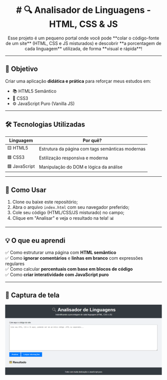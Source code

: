 <h1 align="center"># 🔍 Analisador de Linguagens - HTML, CSS & JS</h1>

<p align="center">Esse projeto é um pequeno portal onde você pode **colar o código-fonte de um site** (HTML, CSS e JS misturados) e descobrir **a porcentagem de cada linguagem** utilizada, de forma **visual e rápida**!</p>

---

## 🎯 Objetivo

Criar uma aplicação **didática e prática** para reforçar meus estudos em:

- 📚 HTML5 Semântico
- 🎨 CSS3
- ⚙️ JavaScript Puro (Vanilla JS)

---

## 🛠 Tecnologias Utilizadas

| Linguagem | Por quê? |
|----------|----------|
| 🟨 HTML5 | Estrutura da página com tags semânticas modernas |
| 🟦 CSS3  | Estilização responsiva e moderna |
| 🟩 JavaScript | Manipulação do DOM e lógica da análise |

---

## 🚀 Como Usar

1. Clone ou baixe este repositório;
2. Abra o arquivo `index.html` com seu navegador preferido;
3. Cole seu código (HTML/CSS/JS misturado) no campo;
4. Clique em "Analisar" e veja o resultado na tela! 📊

---

## 💡 O que eu aprendi

✅ Como estruturar uma página com **HTML semântico**  
✅ Como **ignorar comentários** e **linhas em branco** com expressões regulares  
✅ Como calcular **percentuais com base em blocos de código**  
✅ Como **criar interatividade com JavaScript puro**

---

## 📸 Captura de tela

![screenshot](./images/print-home.png)

